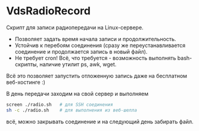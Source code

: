 # VdsRadioRecord

Скрипт для записи радиопередачи на Linux-сервере.
* Позволяет задать время начала записи и продолжительность.
* Устойчив к перебоям соединения (сразу же переустанавливается соединение и продолжается запись в новый файл).
* Не требует cron! Всё, что требуется - возможность выполнять bash-скрипты, наличие утилит ps, awk, wget.

Всё это позволяет запустить отложенную запись даже на бесплатном веб-хостинге :)

В день передачи заходим на свой сервер и выполняем
```BASH
screen ./radio.sh   # для SSH соединения
sh -c ./radio.sh    # для выполнения из веб-шелла
```
всё, можно закрывать соединение и на следующий день забирать файл.
